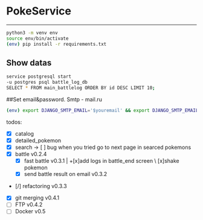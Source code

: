 # PokeService

---

```bash
python3 -m venv env
source env/bin/activate
(env) pip install -r requirements.txt
```

## Show datas 
```bash
service postgresql start
-u postgres psql battle_log_db
SELECT * FROM main_battlelog ORDER BY id DESC LIMIT 10;
```

##Set email&password. Smtp - mail.ru
```bash
(env) export DJANGO_SMTP_EMAIL='$youremail' && export DJANGO_SMTP_EMAIL_PASSWORD='$yourpassword'
```



todos:
- [x] catalog 
- [x] detailed_pokemon
- [x] search -> [ ] bug when you tried go to next page in searced pokemons
- [x] battle v0.2.4
    - [x] fast battle v0.3.1 | +[x]add logs in battle_end screen \ [x]shake pokemon
    - [x] send battle result on email v0.3.2
- [/] refactoring v0.3.3
- [x] git merging v0.4.1
- [ ] FTP v0.4.2
- [ ] Docker v0.5